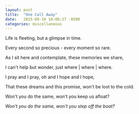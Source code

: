 ```yaml
---
layout: post
title:  "One Call Away"
date:   2015-09-10 10:00:27 -0500
categories: miscellaneous
---
```


<p>Life is fleeting, but a glimpse in time.</p>

<p>Every second so precious - every moment so rare.</p>

<p>As I sit here and contemplate, these memories we share,</p>

<p>I can't help but wonder, just where | where | where.</p>

<p>I pray and I pray, oh and I hope and I hope,</p>

<p>That these dreams and this promise, won't be lost to the cold.</p>

<p>Won't you do the same, won't you keep us afloat?</p>

<p><em>Won't you do the same, won't you step off the boat?</em></p>

